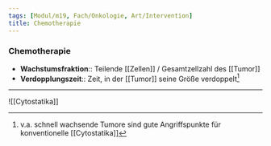 ```yaml
---
tags: [Modul/m19, Fach/Onkologie, Art/Intervention]
title: Chemotherapie
---
```

### Chemotherapie
- **Wachstumsfraktion**:: Teilende [[Zellen]] / Gesamtzellzahl des [[Tumor]]
- **Verdopplungszeit**:: Zeit, in der [[Tumor]] seine Größe verdoppelt[^1]

---
![[Cytostatika]]



[^1]: v.a. schnell wachsende Tumore sind gute Angriffspunkte für konventionelle [[Cytostatika]]